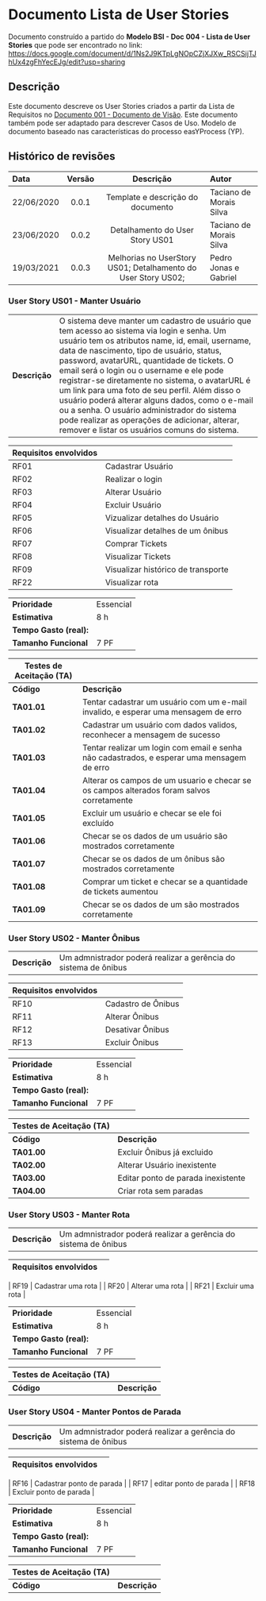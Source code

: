 
# Documento Lista de User Stories

Documento construído a partido do **Modelo BSI - Doc 004 - Lista de User Stories** que pode ser encontrado no
link: https://docs.google.com/document/d/1Ns2J9KTpLgNOpCZjXJXw_RSCSijTJhUx4zgFhYecEJg/edit?usp=sharing

## Descrição

Este documento descreve os User Stories criados a partir da Lista de Requisitos no [Documento 001 - Documento de Visão](doc-visao.md). Este documento também pode ser adaptado para descrever Casos de Uso. Modelo de documento baseado nas características do processo easYProcess (YP).

## Histórico de revisões

| Data       | Versão  | Descrição                          | Autor                          |
| :--------- | :-----: | :--------------------------------: | :----------------------------- |
| 22/06/2020 | 0.0.1   | Template e descrição do documento  | Taciano de Morais Silva |
| 23/06/2020 | 0.0.2   | Detalhamento do User Story US01    | Taciano de Morais Silva |
| 19/03/2021 | 0.0.3   | Melhorias no UserStory US01; Detalhamento do User Story US02; | Pedro Jonas e Gabriel |

### User Story US01 - Manter Usuário

|               |                                                                |
| ------------- | :------------------------------------------------------------- |
| **Descrição** | O sistema deve manter um cadastro de usuário que tem acesso ao sistema via login e senha. Um usuário tem os atributos name, id, email, username, data de nascimento, tipo de usuário, status, password, avatarURL, quantidade de tickets. O email será o login ou o username e ele pode registrar-se diretamente no sistema, o avatarURL é um link para uma foto de seu perfil. Além disso o usuário poderá alterar alguns dados, como o e-mail ou a senha. O usuário administrador do sistema pode realizar as operações de adicionar, alterar, remover e listar os usuários comuns do sistema. |

| **Requisitos envolvidos** |                                                    |
| ------------- | :------------------------------------------------------------- |
| RF01 | Cadastrar Usuário |
| RF02 | Realizar o login  |
| RF03 | Alterar Usuário |
| RF04 | Excluir Usuário |
| RF05 | Vizualizar detalhes do Usuário |
| RF06 | Visualizar detalhes de um ônibus |
| RF07 | Comprar Tickets |
| RF08 | Visualizar Tickets |
| RF09 | Visualizar histórico de transporte |
| RF22 | Visualizar rota |

|               |                                                                |
| ------------- | :------------------------------------------------------------- |
| **Prioridade**            | Essencial                           |
| **Estimativa**            | 8 h                                 |
| **Tempo Gasto (real):**   |                                     |
| **Tamanho Funcional**     | 7 PF                                |

| Testes de Aceitação (TA) |  |
| ----------- | --------- |
| **Código**      | **Descrição** |
| **TA01.01** | Tentar cadastrar um usuário com um e-mail invalido, e esperar uma mensagem de erro |
| **TA01.02** | Cadastrar um usuário com dados validos, reconhecer a mensagem de sucesso |
| **TA01.03** | Tentar realizar um login com email e senha não cadastrados, e esperar uma mensagem de erro |
| **TA01.04** | Alterar os campos de um usuario e checar se os campos alterados foram salvos corretamente |
| **TA01.05** | Excluir um usuário e checar se ele foi excluído |
| **TA01.06** | Checar se os dados de um usuário são mostrados corretamente |
| **TA01.07** | Checar se os dados de um ônibus são mostrados corretamente |
| **TA01.08** | Comprar um ticket e checar se a quantidade de tickets aumentou |
| **TA01.09** | Checar se os dados de um são mostrados corretamente |


### User Story US02 - Manter Ônibus

|               |                                                                |
| ------------- | :------------------------------------------------------------- |
| **Descrição** | Um admnistrador poderá realizar a gerência do sistema de ônibus |

| **Requisitos envolvidos** |                                                    |
| ------------- | :------------------------------------------------------------- |
| RF10 | Cadastro de Ônibus |
| RF11 | Alterar Ônibus |
| RF12 | Desativar Ônibus |
| RF13 | Excluir Ônibus |

|               |                                                                |
| ------------- | :------------------------------------------------------------- |
| **Prioridade**            | Essencial                           |
| **Estimativa**            | 8 h                                 |
| **Tempo Gasto (real):**   |                                     |
| **Tamanho Funcional**     | 7 PF                                |

| Testes de Aceitação (TA) |  |
| ----------- | --------- |
| **Código**      | **Descrição** |
| **TA01.00** | Excluir Ônibus já excluido |
| **TA02.00** | Alterar Usuário inexistente |
| **TA03.00** | Editar ponto de parada inexistente |
| **TA04.00** | Criar rota sem paradas |


### User Story US03 - Manter Rota

|               |                                                                |
| ------------- | :------------------------------------------------------------- |
| **Descrição** | Um admnistrador poderá realizar a gerência do sistema de ônibus |

| **Requisitos envolvidos** |                                                    |
| ------------- | :------------------------------------------------------------- |

| RF19 | Cadastrar uma rota |
| RF20 | Alterar uma rota |
| RF21 | Excluir uma rota |

|               |                                                                |
| ------------- | :------------------------------------------------------------- |
| **Prioridade**            | Essencial                           |
| **Estimativa**            | 8 h                                 |
| **Tempo Gasto (real):**   |                                     |
| **Tamanho Funcional**     | 7 PF                                |

| Testes de Aceitação (TA) |  |
| ----------- | --------- |
| **Código**      | **Descrição** |



### User Story US04 - Manter Pontos de Parada

|               |                                                                |
| ------------- | :------------------------------------------------------------- |
| **Descrição** | Um admnistrador poderá realizar a gerência do sistema de ônibus |

| **Requisitos envolvidos** |                                                    |
| ------------- | :------------------------------------------------------------- |

| RF16 | Cadastrar ponto de parada |
| RF17 | editar ponto de parada |
| RF18 | Excluir ponto de parada |

|               |                                                                |
| ------------- | :------------------------------------------------------------- |
| **Prioridade**            | Essencial                           |
| **Estimativa**            | 8 h                                 |
| **Tempo Gasto (real):**   |                                     |
| **Tamanho Funcional**     | 7 PF                                |

| Testes de Aceitação (TA) |  |
| ----------- | --------- |
| **Código**      | **Descrição** |
